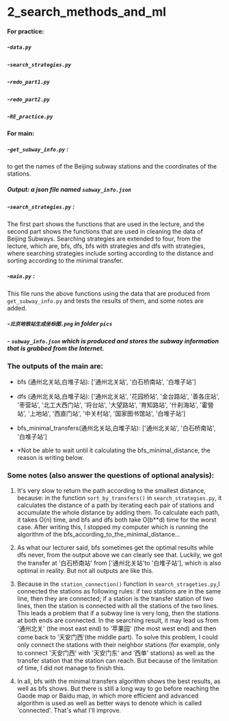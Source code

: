 # 2_search_methods_and_ml

#### For practice:

##### -`data.py`

##### -`search_strategies.py`

##### -`redo_part1.py`

##### -`redo_part2.py`

##### -`RE_practice.py` 




#### For main:

##### -`get_subway_info.py` : 
to get the names of the Beijing subway stations and the coordinates of the stations.
##### Output: a json file named `subway_info.json`

##### -`search_strategies.py` : 
The first part shows the functions that are used in the lecture, and the second part shows 
the functions that are used in cleaning the data of Beijing Subways. Searching strategies are extended to four, from 
the lecture, which are, bfs, dfs, bfs with strategies and  dfs with strategies, where searching strategies include 
sorting according to the distance and sorting according to the minimal transfer. 

##### -`main.py` : 
This file runs the above functions using the data that are produced from `get_subway_info.py` and tests the results of 
them, and some notes are added.

##### -`北京地铁站生成坐标图.png` in folder `pics`

##### - `subway_info.json`  which is produced and stores the subway information that is grabbed from the Internet.




### The outputs of the main are: 

- bfs (通州北关站,白堆子站): ['通州北关站', '白石桥南站', '白堆子站'] 

- dfs (通州北关站,白堆子站): ['通州北关站', '花园桥站', '金台路站', '善各庄站', '枣营站', '北工大西门站', '将台站', '大望路站', '育知路站', '什刹海站', '霍營站', '上地站', '西直门站', '中关村站', '国家图书馆站', '白堆子站'] 

- bfs_minimal_transfers(通州北关站,白堆子站): ['通州北关站', '白石桥南站', '白堆子站'] 

- *Not be able to wait until it calculating the bfs_minimal_distance, the reason is writing below.



### Some notes (also answer the questions of optional analysis):

1. It's very slow to return the path according to the smallest distance, because: 
in the function `sort_by_transfers()` in `search_strategies.py`, it calculates the 
distance of a path by iterating each pair of stations and accumulate the whole distance
by adding them. To calculate each path, it takes O(n) time, and bfs and dfs both take O(b**d) time
for the worst case. After writing this, I stopped my computer which is running the algorithm of
the bfs_according_to_the_minimal_distance...

2. As what our lecturer said, bfs sometimes get the optimal results while dfs never, from the output 
above we can clearly see that. Luckily, we got the transfer at '白石桥南站' from ['通州北关站'to '白堆子站'],
which is also optimal in reality. But not all outputs are like this. 

3. Because in the `station_connection()` function in `search_strageties.py`,I connected the stations as 
following rules:
if two stations are in the same line, then they are connected; 
if a station is the transfer station of two lines, then the station is connected with all the stations of the two lines.
This leads a problem that if a subway line is very long, then the stations at both ends are connected.
In the searching result, it may lead us from '通州北关' (the most east end) to ’苹果园' (the most west end)
and then come back to ‘天安门西'(the middle part). To solve this problem, I could only connect the stations
with their neighbor stations (for example, only to connect '天安门西' with '天安门东' and ’西单' stations) as well as
the transfer station that the station can reach. But because of the limitation of time, I did not manage to 
finish this.

4. In all, bfs with the minimal transfers algorithm shows the best results, as well as bfs shows. But there is still
a long way to go before reaching the Gaode map or Baidu map, in which more efficient and advanced algorithm is used as 
well as better ways to denote which is called 'connected'. That's what I'll improve. 
  


